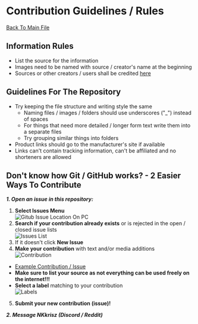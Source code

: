 # Contribution Guidelines / Rules
[Back To Main File](../../README.md)

## Information Rules
- List the source for the information
- Images need to be named with source / creator's name at the beginning
- Sources or other creators / users shall be credited [here](./Credits.md)

## Guidelines For The Repository
- Try keeping the file structure and writing style the same
    - Naming files / images / folders should use underscores ("_") instead of spaces
    - For things that need more detailed / longer form text write them into a separate files
    - Try grouping similar things into folders
- Product links should go to the manufacturer's site if available
- Links can't contain tracking information, can't be affiliated and no shorteners are allowed

## Don't know how Git / GitHub works? - 2 Easier Ways To Contribute

***1. Open an issue in this repository:*** 
1. **Select Issues Menu**  
![Gitub Issue Location On PC](./Images/GitHub/Issues.png)
2. **Search if your contribution already exists** or is rejected in the open / closed issue lists  
![Issues List](./Images/GitHub/Issues_List.png)
3. If it doesn't click **New Issue**
4. **Make your contribution** with text and/or media additions  
![Contribution](./Images/GitHub/Contribution.png)
- [Example Contribution / Issue](https://github.com/NKkrisz/Steam-Deck-Hardware/issues/1)
- **Make sure to list your source as not everything can be used freely on the internet!!!**
- **Select a label** matching to your contribution  
![Labels](./Images/GitHub/Labels.png)
5. **Submit your new contribution (issue)!**

***2. Message NKkrisz (Discord / Reddit)***